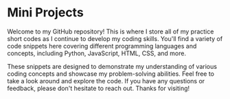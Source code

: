 # Mini Projects

Welcome to my GitHub repository! This is where I store all of my practice short codes as I continue to develop my coding skills. You'll find a variety of code snippets here covering different programming languages and concepts, including Python, JavaScript, HTML, CSS, and more.

These snippets are designed to demonstrate my understanding of various coding concepts and showcase my problem-solving abilities. Feel free to take a look around and explore the code. If you have any questions or feedback, please don't hesitate to reach out. Thanks for visiting!
